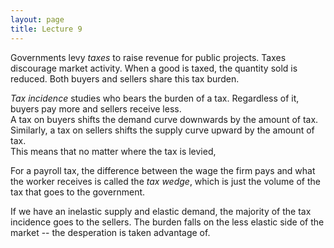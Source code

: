 ```yaml
---
layout: page
title: Lecture 9
---
```


<script type="text/javascript" async src="https://cdnjs.cloudflare.com/ajax/libs/mathjax/2.7.5/latest.js?config=TeX-MML-AM_CHTML" async></script>

Governments levy _taxes_ to raise revenue for public projects. Taxes discourage market activity. When a good is taxed, the quantity sold is reduced. Both buyers and sellers share this tax burden.

_Tax incidence_ studies who bears the burden of a tax. Regardless of it, buyers pay more and sellers receive less.    
A tax on buyers shifts the demand curve downwards by the amount of tax.    
Similarly, a tax on sellers shifts the supply curve upward by the amount of tax.    
This means that no matter where the tax is levied,

For a payroll tax, the difference between the wage the firm pays and what the worker receives is called the _tax wedge_, which is just the volume of the tax that goes to the government.

If we have an inelastic supply and elastic demand, the majority of the tax incidence goes to the sellers. The burden falls on the less elastic side of the market -- the desperation is taken advantage of.